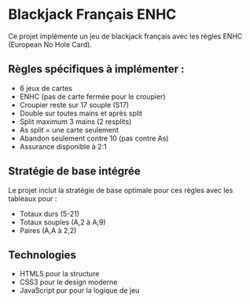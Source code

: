 <!-- Use this file to provide workspace-specific custom instructions to Copilot. For more details, visit https://code.visualstudio.com/docs/copilot/copilot-customization#_use-a-githubcopilotinstructionsmd-file -->

# Blackjack Français ENHC

Ce projet implémente un jeu de blackjack français avec les règles ENHC (European No Hole Card).

## Règles spécifiques à implémenter :
- 6 jeux de cartes
- ENHC (pas de carte fermée pour le croupier)
- Croupier reste sur 17 souple (S17)
- Double sur toutes mains et après split
- Split maximum 3 mains (2 resplits)
- As split = une carte seulement
- Abandon seulement contre 10 (pas contre As)
- Assurance disponible à 2:1

## Stratégie de base intégrée
Le projet inclut la stratégie de base optimale pour ces règles avec les tableaux pour :
- Totaux durs (5-21)
- Totaux souples (A,2 à A,9)
- Paires (A,A à 2,2)

## Technologies
- HTML5 pour la structure
- CSS3 pour le design moderne
- JavaScript pur pour la logique de jeu
